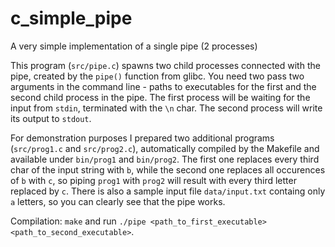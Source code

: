 # c_simple_pipe
A very simple implementation of a single pipe (2 processes)

This program (```src/pipe.c```) spawns two child processes connected with the pipe, created by the ```pipe()``` function from glibc. You need two pass two arguments in the command line - paths to executables for the first and the second child process in the pipe. The first process will be waiting for the input from ```stdin```, terminated with the ```\n``` char. The second process will write its output to ```stdout```.

For demonstration purposes I prepared two additional programs (```src/prog1.c``` and ```src/prog2.c```), automatically compiled by the Makefile and available under ```bin/prog1``` and ```bin/prog2```. The first one replaces every third char of the input string with ```b```, while the second one replaces all occurences of ```b``` with ```c```, so piping ```prog1``` with ```prog2``` will result with every third letter replaced by ```c```. There is also a sample input file ```data/input.txt``` containg only ```a``` letters, so you can clearly see that the pipe works.

Compilation: ```make``` and run ```./pipe <path_to_first_executable> <path_to_second_executable>```.
